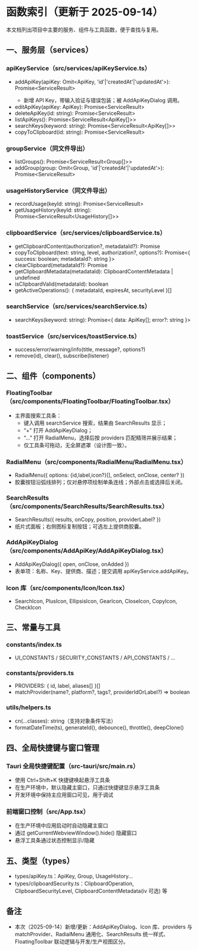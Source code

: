 # 函数索引（更新于 2025-09-14）

本文档列出项目中主要的服务、组件与工具函数，便于查找与复用。

## 一、服务层（services）

### apiKeyService（src/services/apiKeyService.ts）
- addApiKey(apiKey: Omit<ApiKey, 'id'|'createdAt'|'updatedAt'>): Promise<ServiceResult<ApiKey>>
  - 新增 API Key，带输入验证与错误包装；被 AddApiKeyDialog 调用。
- editApiKey(apiKey: ApiKey): Promise<ServiceResult<ApiKey>>
- deleteApiKey(id: string): Promise<ServiceResult<boolean>>
- listApiKeys(): Promise<ServiceResult<ApiKey[]>>
- searchKeys(keyword: string): Promise<ServiceResult<ApiKey[]>>
- copyToClipboard(id: string): Promise<ServiceResult<boolean>>

### groupService（同文件导出）
- listGroups(): Promise<ServiceResult<Group[]>>
- addGroup(group: Omit<Group, 'id'|'createdAt'|'updatedAt'>): Promise<ServiceResult<Group>>

### usageHistoryService（同文件导出）
- recordUsage(keyId: string): Promise<ServiceResult<UsageHistory>>
- getUsageHistory(keyId: string): Promise<ServiceResult<UsageHistory[]>>

### clipboardService（src/services/clipboardService.ts）
- getClipboardContent(authorization?, metadataId?): Promise<string>
- copyToClipboard(text: string, level, authorization?, options?): Promise<{ success: boolean; metadataId?: string }>
- clearClipboard(metadataId?): Promise<boolean>
- getClipboardMetadata(metadataId): ClipboardContentMetadata | undefined
- isClipboardValid(metadataId): boolean
- getActiveOperations(): { metadataId, expiresAt, securityLevel }[]

### searchService（src/services/searchService.ts）
- searchKeys(keyword: string): Promise<{ data: ApiKey[]; error?: string }>

### toastService（src/services/toastService.ts）
- success/error/warning/info(title, message?, options?)
- remove(id), clear(), subscribe(listener)

## 二、组件（components）

### FloatingToolbar（src/components/FloatingToolbar/FloatingToolbar.tsx）
- 主界面搜索工具条：
  - 键入调用 searchService 搜索，结果由 SearchResults 显示；
  - “+” 打开 AddApiKeyDialog；
  - “…” 打开 RadialMenu，选择后按 providers 匹配精筛并展示结果；
  - 仅工具条可拖动，无全屏遮罩（设计图一致）。

### RadialMenu（src/components/RadialMenu/RadialMenu.tsx）
- RadialMenu({ options: {id,label,icon?}[], onSelect, onClose, center? })
- 胶囊按钮沿弧线排列；仅对悬停项绘制单条连线；外部点击或选择后关闭。

### SearchResults（src/components/SearchResults/SearchResults.tsx）
- SearchResults({ results, onCopy, position, providerLabel? })
- 纸片式面板；右侧图标复制按钮；可选左上提供商胶囊。

### AddApiKeyDialog（src/components/AddApiKey/AddApiKeyDialog.tsx）
- AddApiKeyDialog({ open, onClose, onAdded })
- 表单项：名称、Key、提供商、描述；提交调用 apiKeyService.addApiKey。

### Icon 库（src/components/Icon/Icon.tsx）
- SearchIcon, PlusIcon, EllipsisIcon, GearIcon, CloseIcon, CopyIcon, CheckIcon

## 三、常量与工具

### constants/index.ts
- UI_CONSTANTS / SECURITY_CONSTANTS / API_CONSTANTS / …

### constants/providers.ts
- PROVIDERS: { id, label, aliases[] }[]
- matchProvider(name?, platform?, tags?, providerIdOrLabel?) => boolean

### utils/helpers.ts
- cn(...classes): string（支持对象条件写法）
- formatDateTime(ts), generateId(), debounce(), throttle(), deepClone()

## 四、全局快捷键与窗口管理

### Tauri 全局快捷键配置（src-tauri/src/main.rs）
- 使用 Ctrl+Shift+K 快捷键唤起悬浮工具条
- 在生产环境中，默认隐藏主窗口，只通过快捷键显示悬浮工具条
- 开发环境中保持主应用窗口可见，用于调试

### 前端窗口控制（src/App.tsx）
- 在生产环境中应用启动时自动隐藏主窗口
- 通过 getCurrentWebviewWindow().hide() 隐藏窗口
- 悬浮工具条通过状态控制显示/隐藏

## 五、类型（types）
- types/apiKey.ts：ApiKey, Group, UsageHistory...
- types/clipboardSecurity.ts：ClipboardOperation, ClipboardSecurityLevel, ClipboardContentMetadata(iv 可选) 等

## 备注
- 本次（2025-09-14）新增/更新：AddApiKeyDialog、Icon 库、providers 与 matchProvider、RadialMenu 通用化、SearchResults 统一样式、FloatingToolbar 联动逻辑与开发/生产视图区分。

